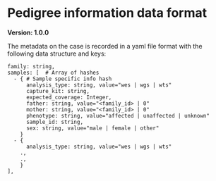 # Pedigree information data format

**Version: 1.0.0**

The metadata on the case is recorded in a yaml file format with the following data structure and keys:

```
family: string,
samples: [  # Array of hashes
  - { # Sample specific info hash
      analysis_type: string, value="wes | wgs | wts"
      capture_kit: string, 
      expected_coverage: Integer,
      father: string, value="<family_id> | 0"
      mother: string, value="<family_id> | 0"
      phenotype: string, value="affected | unaffected | unknown"
      sample_id: string,
      sex: string, value="male | female | other"
    }
  - {
      analysis_type: string, value="wes | wgs | wts"
    .,
    .,
    }
],
```
